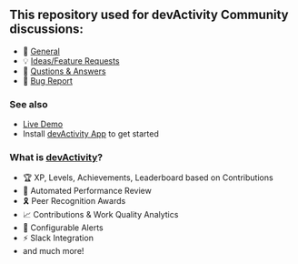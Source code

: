 ## This repository used for devActivity Community discussions:
- 💬 [General](https://github.com/orgs/dev-activity/discussions/categories/general)
- 💡 [Ideas/Feature Requests](https://github.com/orgs/dev-activity/discussions/categories/ideas-feature-requests)
- 🙏 [Qustions & Answers](https://github.com/orgs/dev-activity/discussions/categories/q-a)
- 🐞 [Bug Report](https://github.com/orgs/dev-activity/discussions/categories/report-a-bug)

### See also
- [Live Demo](https://demo.devactivity.com)
- Install [devActivity App](https://github.com/apps/devactivity-app) to get started

### What is [devActivity](https://devactivity.com)?
- 🏆 XP, Levels, Achievements, Leaderboard based on Contributions
- 🪪 Automated Performance Review
- 🎗 Peer Recognition Awards
- 📈 Contributions & Work Quality Analytics
- 🔔 Configurable Alerts
- ⚡ Slack Integration
- and much more!
